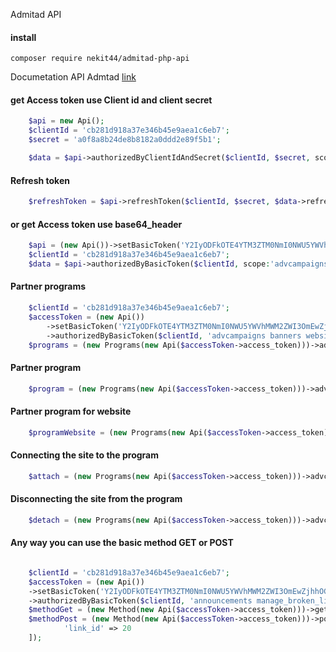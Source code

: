 Admitad API

#### install
```
composer require nekit44/admitad-php-api
```

Documetation API Admtad [link](https://developers.admitad.com/hc/ru/articles/7981317512337)

#### get Access token use Client id and client secret
```php
    $api = new Api();
    $clientId = 'cb281d918a37e346b45e9aea1c6eb7';
    $secret = 'a0f8a8b24de8b8182a0ddd2e89f5b1';

    $data = $api->authorizedByClientIdAndSecret($clientId, $secret, scope:'advcampaigns banners websites');
```
#### Refresh token
```php
    $refreshToken = $api->refreshToken($clientId, $secret, $data->refresh_token);
```
#### or get Access token use base64_header
```php
    $api = (new Api())->setBasicToken('Y2IyODFkOTE4YTM3ZTM0NmI0NWU5YWVhMWM2ZWI3OmEwZjhhOGIyNGRlOGI4MTgyYTBkZGQyZTg5ZjViMQ==');
    $clientId = 'cb281d918a37e346b45e9aea1c6eb7';
    $data = $api->authorizedByBasicToken($clientId, scope:'advcampaigns banners websites');
```

#### Partner programs
```php
    $clientId = 'cb281d918a37e346b45e9aea1c6eb7';
    $accessToken = (new Api())
        ->setBasicToken('Y2IyODFkOTE4YTM3ZTM0NmI0NWU5YWVhMWM2ZWI3OmEwZjhhOGIyNGRlOGI4MTgyYTBkZGQyZTg5ZjViMQ==')
        ->authorizedByBasicToken($clientId, 'advcampaigns banners websites');
    $programs = (new Programs(new Api($accessToken->access_token)))->advcampaigns();
```
#### Partner program
```php
    $program = (new Programs(new Api($accessToken->access_token)))->advcampaigns(id: 92, params: ['language' => Language::ES]);
```
#### Partner program for website
```php
    $programWebsite = (new Programs(new Api($accessToken->access_token)))->advcampaignsWebsite(1);
```
#### Connecting the site to the program
```php
    $attach = (new Programs(new Api($accessToken->access_token)))->advcampaignsAttach(siteId: 1, partnerProgramId: 1);
```
#### Disconnecting the site from the program
```php
    $detach = (new Programs(new Api($accessToken->access_token)))->advcampaignsDetach(siteId: 1, partnerProgramId: 1);
```

#### Any way you can use the basic method GET or POST
```php

    $clientId = 'cb281d918a37e346b45e9aea1c6eb7';
    $accessToken = (new Api())
    ->setBasicToken('Y2IyODFkOTE4YTM3ZTM0NmI0NWU5YWVhMWM2ZWI3OmEwZjhhOGIyNGRlOGI4MTgyYTBkZGQyZTg5ZjViMQ==')
    ->authorizedByBasicToken($clientId, 'announcements manage_broken_links');
    $methodGet = (new Method(new Api($accessToken->access_token)))->get('/announcements/');
    $methodPost = (new Method(new Api($accessToken->access_token)))->post('/broken_links/resolve/', [
            'link_id' => 20
    ]);
```